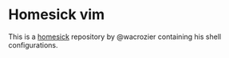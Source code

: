 # Homesick vim

This is a [homesick](https://github.com/technicalpickles/homesick) repository by @wacrozier
containing his shell configurations.
